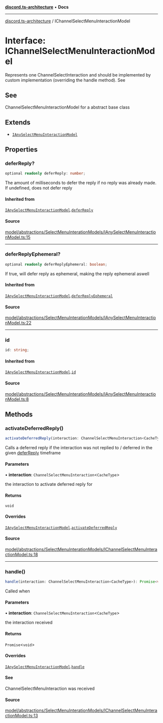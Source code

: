 [**discord.ts-architecture**](../README.md) • **Docs**

***

[discord.ts-architecture](../README.md) / IChannelSelectMenuInteractionModel

# Interface: IChannelSelectMenuInteractionModel

Represents one ChannelSelectInteraction and should be implemented by custom implementation (overriding the handle method).
See

## See

ChannelSelectMenuInteractionModel for a abstract base class

## Extends

- [`IAnySelectMenuInteractionModel`](IAnySelectMenuInteractionModel.md)

## Properties

### deferReply?

```ts
optional readonly deferReply: number;
```

The amount of milliseconds to defer the reply if no reply was already made. If undefined, does not defer reply

#### Inherited from

[`IAnySelectMenuInteractionModel`](IAnySelectMenuInteractionModel.md).[`deferReply`](IAnySelectMenuInteractionModel.md#deferreply)

#### Source

[model/abstractions/SelectMenuInterationModels/IAnySelectMenuInteractionModel.ts:15](https://github.com/scorixear/discord.ts-architecture/blob/23a5e89b62121558f2e262f887835068b27155b5/src/model/abstractions/SelectMenuInterationModels/IAnySelectMenuInteractionModel.ts#L15)

***

### deferReplyEphemeral?

```ts
optional readonly deferReplyEphemeral: boolean;
```

If true, will defer reply as ephemeral, making the reply ephemeral aswell

#### Inherited from

[`IAnySelectMenuInteractionModel`](IAnySelectMenuInteractionModel.md).[`deferReplyEphemeral`](IAnySelectMenuInteractionModel.md#deferreplyephemeral)

#### Source

[model/abstractions/SelectMenuInterationModels/IAnySelectMenuInteractionModel.ts:22](https://github.com/scorixear/discord.ts-architecture/blob/23a5e89b62121558f2e262f887835068b27155b5/src/model/abstractions/SelectMenuInterationModels/IAnySelectMenuInteractionModel.ts#L22)

***

### id

```ts
id: string;
```

#### Inherited from

[`IAnySelectMenuInteractionModel`](IAnySelectMenuInteractionModel.md).[`id`](IAnySelectMenuInteractionModel.md#id)

#### Source

[model/abstractions/SelectMenuInterationModels/IAnySelectMenuInteractionModel.ts:8](https://github.com/scorixear/discord.ts-architecture/blob/23a5e89b62121558f2e262f887835068b27155b5/src/model/abstractions/SelectMenuInterationModels/IAnySelectMenuInteractionModel.ts#L8)

## Methods

### activateDeferredReply()

```ts
activateDeferredReply(interaction: ChannelSelectMenuInteraction<CacheType>): void
```

Calls a deferred reply if the interaction was not replied to / deferred in the given [deferReply](IAnySelectMenuInteractionModel.md#deferreply) timeframe

#### Parameters

• **interaction**: `ChannelSelectMenuInteraction`\<`CacheType`\>

the interaction to activate deferred reply for

#### Returns

`void`

#### Overrides

[`IAnySelectMenuInteractionModel`](IAnySelectMenuInteractionModel.md).[`activateDeferredReply`](IAnySelectMenuInteractionModel.md#activatedeferredreply)

#### Source

[model/abstractions/SelectMenuInterationModels/IChannelSelectMenuInteractionModel.ts:18](https://github.com/scorixear/discord.ts-architecture/blob/23a5e89b62121558f2e262f887835068b27155b5/src/model/abstractions/SelectMenuInterationModels/IChannelSelectMenuInteractionModel.ts#L18)

***

### handle()

```ts
handle(interaction: ChannelSelectMenuInteraction<CacheType>): Promise<void>
```

Called when

#### Parameters

• **interaction**: `ChannelSelectMenuInteraction`\<`CacheType`\>

the interaction received

#### Returns

`Promise`\<`void`\>

#### Overrides

[`IAnySelectMenuInteractionModel`](IAnySelectMenuInteractionModel.md).[`handle`](IAnySelectMenuInteractionModel.md#handle)

#### See

ChannelSelectMenuInteraction was received

#### Source

[model/abstractions/SelectMenuInterationModels/IChannelSelectMenuInteractionModel.ts:13](https://github.com/scorixear/discord.ts-architecture/blob/23a5e89b62121558f2e262f887835068b27155b5/src/model/abstractions/SelectMenuInterationModels/IChannelSelectMenuInteractionModel.ts#L13)
